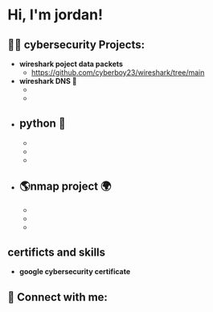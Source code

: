 <h1>Hi, I'm jordan! 

<h2>👨‍💻 cybersecurity Projects:</h2>

- <b>wireshark poject data packets </b>
  - https://github.com/cyberboy23/wireshark/tree/main 
- <b>wireshark DNS 🦈 </b>
  - <b> 
  - <b> 
- <b>python 🐍 </b>
  - 
  - 
  - 
  - 
- <b> 🌎nmap project 🌍</b>
  - 
  - 
  - 

  - 

<h2>certificts and skills</h2>

- <b>google cybersecurity certificate<b> 

<h2> 🤳 Connect with me:</h2>

[twitter]:
[linkedin]: 

<!--
